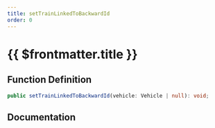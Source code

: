 ```yaml
---
title: setTrainLinkedToBackwardId
order: 0
---
```


# {{ $frontmatter.title }}

## Function Definition

```ts
public setTrainLinkedToBackwardId(vehicle: Vehicle | null): void;
```

## Documentation

<!--@include: ./parts/setTrainLinkedToBackwardId.md-->
